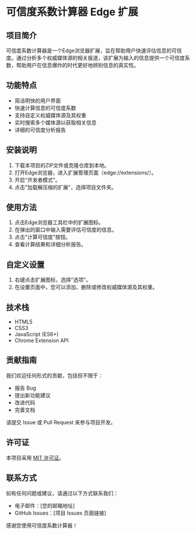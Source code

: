 # 可信度系数计算器 Edge 扩展

## 项目简介

可信度系数计算器是一个Edge浏览器扩展，旨在帮助用户快速评估信息的可信度。通过分析多个权威媒体源的相关报道，该扩展为输入的信息提供一个可信度系数，帮助用户在信息爆炸的时代更好地辨别信息的真实性。

## 功能特点

- 简洁明快的用户界面
- 快速计算信息的可信度系数
- 支持自定义权威媒体源及其权重
- 实时搜索多个媒体源以获取相关信息
- 详细的可信度分析报告

## 安装说明

1. 下载本项目的ZIP文件或克隆仓库到本地。
2. 打开Edge浏览器，进入扩展管理页面（edge://extensions/）。
3. 开启"开发者模式"。
4. 点击"加载解压缩的扩展"，选择项目文件夹。

## 使用方法

1. 点击Edge浏览器工具栏中的扩展图标。
2. 在弹出的窗口中输入需要评估可信度的信息。
3. 点击"计算可信度"按钮。
4. 查看计算结果和详细分析报告。

## 自定义设置

1. 右键点击扩展图标，选择"选项"。
2. 在设置页面中，您可以添加、删除或修改权威媒体源及其权重。

## 技术栈

- HTML5
- CSS3
- JavaScript (ES6+)
- Chrome Extension API

## 贡献指南

我们欢迎任何形式的贡献，包括但不限于：

- 报告 Bug
- 提出新功能建议
- 改进代码
- 完善文档

请提交 Issue 或 Pull Request 来参与项目开发。

## 许可证

本项目采用 [MIT 许可证](LICENSE)。

## 联系方式

如有任何问题或建议，请通过以下方式联系我们：

- 电子邮件：[您的邮箱地址]
- GitHub Issues：[项目 Issues 页面链接]

感谢您使用可信度系数计算器！
